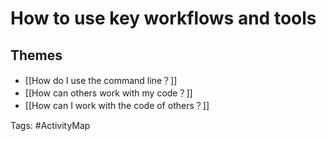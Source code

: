 # How to use key workflows and tools

## Themes
- [[How do I use the command line？]]
- [[How can others work with my code？]]
- [[How can I work with the code of others？]]

Tags: #ActivityMap 